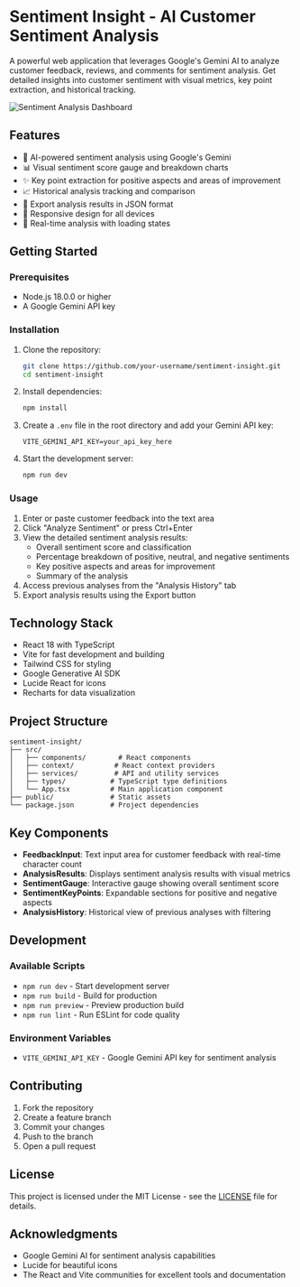 # Sentiment Insight - AI Customer Sentiment Analysis

A powerful web application that leverages Google's Gemini AI to analyze customer feedback, reviews, and comments for sentiment analysis. Get detailed insights into customer sentiment with visual metrics, key point extraction, and historical tracking.

![Sentiment Analysis Dashboard](https://images.pexels.com/photos/7567434/pexels-photo-7567434.jpeg?auto=compress&cs=tinysrgb&w=1260&h=750&dpr=2)

## Features

- 🧠 AI-powered sentiment analysis using Google's Gemini
- 📊 Visual sentiment score gauge and breakdown charts
- ✨ Key point extraction for positive aspects and areas of improvement
- 📈 Historical analysis tracking and comparison
- 💾 Export analysis results in JSON format
- 📱 Responsive design for all devices
- 🔄 Real-time analysis with loading states

## Getting Started

### Prerequisites

- Node.js 18.0.0 or higher
- A Google Gemini API key

### Installation

1. Clone the repository:
   ```bash
   git clone https://github.com/your-username/sentiment-insight.git
   cd sentiment-insight
   ```

2. Install dependencies:
   ```bash
   npm install
   ```

3. Create a `.env` file in the root directory and add your Gemini API key:
   ```
   VITE_GEMINI_API_KEY=your_api_key_here
   ```

4. Start the development server:
   ```bash
   npm run dev
   ```

### Usage

1. Enter or paste customer feedback into the text area
2. Click "Analyze Sentiment" or press Ctrl+Enter
3. View the detailed sentiment analysis results:
   - Overall sentiment score and classification
   - Percentage breakdown of positive, neutral, and negative sentiments
   - Key positive aspects and areas for improvement
   - Summary of the analysis
4. Access previous analyses from the "Analysis History" tab
5. Export analysis results using the Export button

## Technology Stack

- React 18 with TypeScript
- Vite for fast development and building
- Tailwind CSS for styling
- Google Generative AI SDK
- Lucide React for icons
- Recharts for data visualization

## Project Structure

```
sentiment-insight/
├── src/
│   ├── components/        # React components
│   ├── context/          # React context providers
│   ├── services/         # API and utility services
│   ├── types/           # TypeScript type definitions
│   └── App.tsx          # Main application component
├── public/              # Static assets
└── package.json         # Project dependencies
```

## Key Components

- **FeedbackInput**: Text input area for customer feedback with real-time character count
- **AnalysisResults**: Displays sentiment analysis results with visual metrics
- **SentimentGauge**: Interactive gauge showing overall sentiment score
- **SentimentKeyPoints**: Expandable sections for positive and negative aspects
- **AnalysisHistory**: Historical view of previous analyses with filtering

## Development

### Available Scripts

- `npm run dev` - Start development server
- `npm run build` - Build for production
- `npm run preview` - Preview production build
- `npm run lint` - Run ESLint for code quality

### Environment Variables

- `VITE_GEMINI_API_KEY` - Google Gemini API key for sentiment analysis

## Contributing

1. Fork the repository
2. Create a feature branch
3. Commit your changes
4. Push to the branch
5. Open a pull request

## License

This project is licensed under the MIT License - see the [LICENSE](LICENSE) file for details.

## Acknowledgments

- Google Gemini AI for sentiment analysis capabilities
- Lucide for beautiful icons
- The React and Vite communities for excellent tools and documentation
